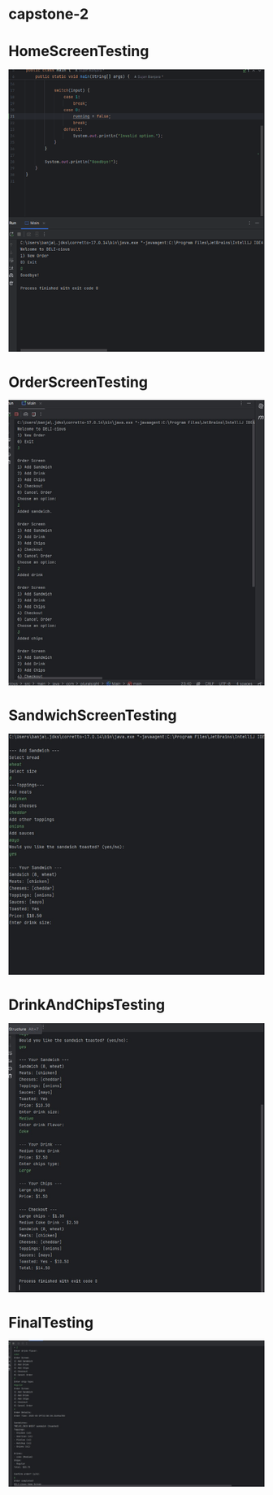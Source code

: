 # capstone-2


# HomeScreenTesting
![First Testing Image](https://github.com/Sujan135/capstone-2/blob/a55855bbc83bc4108eb04837b25f134f4183f036/HomeScreen_testing.png)

# OrderScreenTesting
![Second Testing Image](https://github.com/Sujan135/capstone-2/blob/b60927162ae2462af1e163227913f6c0ff46f792/OrderScreen_testing.jpg)

# SandwichScreenTesting
![Third Testing Image](https://github.com/Sujan135/capstone-2/blob/baccbfcb68bdbfbb7df69ce5c96186b782d33028/sandwich_testing.jpg)

# DrinkAndChipsTesting
![Fourth Testing Image](https://github.com/Sujan135/capstone-2/blob/d099440d4b5bc3787b77a5e9b03cc8f3a5897439/drinkAndChips-testing.jpg)

# FinalTesting
![Final Testing Image](https://github.com/Sujan135/capstone-2/blob/a2d084b2489ca320051bc32df201e5a4a15e592d/final-testing.jpg
)
